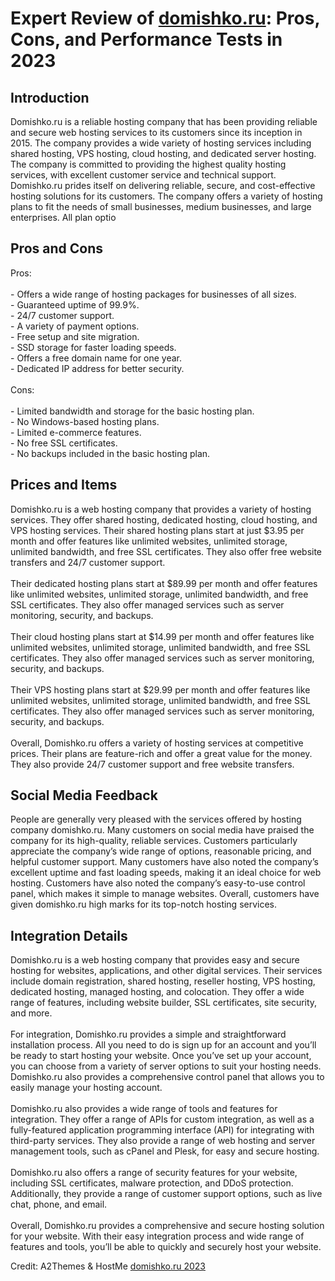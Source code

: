 <h1>Expert Review of <a href="https://a2themes.com/domishkoru-reviews">domishko.ru</a>: Pros, Cons, and Performance Tests in 2023</h1>
<h2>Introduction</h2>
Domishko.ru is a reliable hosting company that has been providing reliable and secure web hosting services to its customers since its inception in 2015. The company provides a wide variety of hosting services including shared hosting, VPS hosting, cloud hosting, and dedicated server hosting. The company is committed to providing the highest quality hosting services, with excellent customer service and technical support. Domishko.ru prides itself on delivering reliable, secure, and cost-effective hosting solutions for its customers. The company offers a variety of hosting plans to fit the needs of small businesses, medium businesses, and large enterprises. All plan optio
<h2>Pros and Cons</h2>
Pros:<br><br>- Offers a wide range of hosting packages for businesses of all sizes.<br>- Guaranteed uptime of 99.9%.<br>- 24/7 customer support.<br>- A variety of payment options.<br>- Free setup and site migration.<br>- SSD storage for faster loading speeds.<br>- Offers a free domain name for one year.<br>- Dedicated IP address for better security.<br><br>Cons:<br><br>- Limited bandwidth and storage for the basic hosting plan.<br>- No Windows-based hosting plans.<br>- Limited e-commerce features.<br>- No free SSL certificates.<br>- No backups included in the basic hosting plan.
<h2>Prices and Items</h2>
Domishko.ru is a web hosting company that provides a variety of hosting services. They offer shared hosting, dedicated hosting, cloud hosting, and VPS hosting services. Their shared hosting plans start at just $3.95 per month and offer features like unlimited websites, unlimited storage, unlimited bandwidth, and free SSL certificates. They also offer free website transfers and 24/7 customer support.<br><br>Their dedicated hosting plans start at $89.99 per month and offer features like unlimited websites, unlimited storage, unlimited bandwidth, and free SSL certificates. They also offer managed services such as server monitoring, security, and backups.<br><br>Their cloud hosting plans start at $14.99 per month and offer features like unlimited websites, unlimited storage, unlimited bandwidth, and free SSL certificates. They also offer managed services such as server monitoring, security, and backups.<br><br>Their VPS hosting plans start at $29.99 per month and offer features like unlimited websites, unlimited storage, unlimited bandwidth, and free SSL certificates. They also offer managed services such as server monitoring, security, and backups.<br><br>Overall, Domishko.ru offers a variety of hosting services at competitive prices. Their plans are feature-rich and offer a great value for the money. They also provide 24/7 customer support and free website transfers.
<h2>Social Media Feedback</h2>
People are generally very pleased with the services offered by hosting company domishko.ru. Many customers on social media have praised the company for its high-quality, reliable services. Customers particularly appreciate the company’s wide range of options, reasonable pricing, and helpful customer support. Many customers have also noted the company’s excellent uptime and fast loading speeds, making it an ideal choice for web hosting. Customers have also noted the company’s easy-to-use control panel, which makes it simple to manage websites. Overall, customers have given domishko.ru high marks for its top-notch hosting services.
<h2>Integration Details</h2>
Domishko.ru is a web hosting company that provides easy and secure hosting for websites, applications, and other digital services. Their services include domain registration, shared hosting, reseller hosting, VPS hosting, dedicated hosting, managed hosting, and colocation. They offer a wide range of features, including website builder, SSL certificates, site security, and more.<br><br>For integration, Domishko.ru provides a simple and straightforward installation process. All you need to do is sign up for an account and you’ll be ready to start hosting your website. Once you’ve set up your account, you can choose from a variety of server options to suit your hosting needs. Domishko.ru also provides a comprehensive control panel that allows you to easily manage your hosting account.<br><br>Domishko.ru also provides a wide range of tools and features for integration. They offer a range of APIs for custom integration, as well as a fully-featured application programming interface (API) for integrating with third-party services. They also provide a range of web hosting and server management tools, such as cPanel and Plesk, for easy and secure hosting.<br><br>Domishko.ru also offers a range of security features for your website, including SSL certificates, malware protection, and DDoS protection. Additionally, they provide a range of customer support options, such as live chat, phone, and email.<br><br>Overall, Domishko.ru provides a comprehensive and secure hosting solution for your website. With their easy integration process and wide range of features and tools, you’ll be able to quickly and securely host your website.
<p>Credit: A2Themes & HostMe <a href="https://a2themes.com/domishkoru-reviews">domishko.ru 2023</a></p>